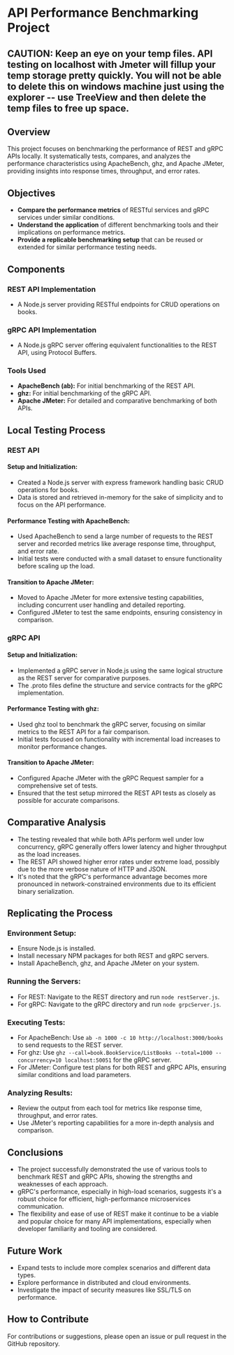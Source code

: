 # API Performance Benchmarking Project

## CAUTION:  Keep an eye on your temp files. API testing on localhost with Jmeter will fillup your temp storage pretty quickly. You will not be able to delete this on windows machine just using the explorer -- use TreeView and then delete the temp files to free up space.

## Overview

This project focuses on benchmarking the performance of REST and gRPC APIs locally. It systematically tests, compares, and analyzes the performance characteristics using ApacheBench, ghz, and Apache JMeter, providing insights into response times, throughput, and error rates.

## Objectives

- **Compare the performance metrics** of RESTful services and gRPC services under similar conditions.
- **Understand the application** of different benchmarking tools and their implications on performance metrics.
- **Provide a replicable benchmarking setup** that can be reused or extended for similar performance testing needs.

## Components

### REST API Implementation

- A Node.js server providing RESTful endpoints for CRUD operations on books.

### gRPC API Implementation

- A Node.js gRPC server offering equivalent functionalities to the REST API, using Protocol Buffers.

### Tools Used

- **ApacheBench (ab):** For initial benchmarking of the REST API.
- **ghz:** For initial benchmarking of the gRPC API.
- **Apache JMeter:** For detailed and comparative benchmarking of both APIs.

## Local Testing Process

### REST API

#### Setup and Initialization:

- Created a Node.js server with express framework handling basic CRUD operations for books.
- Data is stored and retrieved in-memory for the sake of simplicity and to focus on the API performance.

#### Performance Testing with ApacheBench:

- Used ApacheBench to send a large number of requests to the REST server and recorded metrics like average response time, throughput, and error rate.
- Initial tests were conducted with a small dataset to ensure functionality before scaling up the load.

#### Transition to Apache JMeter:

- Moved to Apache JMeter for more extensive testing capabilities, including concurrent user handling and detailed reporting.
- Configured JMeter to test the same endpoints, ensuring consistency in comparison.

### gRPC API

#### Setup and Initialization:

- Implemented a gRPC server in Node.js using the same logical structure as the REST server for comparative purposes.
- The .proto files define the structure and service contracts for the gRPC implementation.

#### Performance Testing with ghz:

- Used ghz tool to benchmark the gRPC server, focusing on similar metrics to the REST API for a fair comparison.
- Initial tests focused on functionality with incremental load increases to monitor performance changes.

#### Transition to Apache JMeter:

- Configured Apache JMeter with the gRPC Request sampler for a comprehensive set of tests.
- Ensured that the test setup mirrored the REST API tests as closely as possible for accurate comparisons.

## Comparative Analysis

- The testing revealed that while both APIs perform well under low concurrency, gRPC generally offers lower latency and higher throughput as the load increases.
- The REST API showed higher error rates under extreme load, possibly due to the more verbose nature of HTTP and JSON.
- It's noted that the gRPC's performance advantage becomes more pronounced in network-constrained environments due to its efficient binary serialization.

## Replicating the Process

### Environment Setup:

- Ensure Node.js is installed.
- Install necessary NPM packages for both REST and gRPC servers.
- Install ApacheBench, ghz, and Apache JMeter on your system.

### Running the Servers:

- For REST: Navigate to the REST directory and run `node restServer.js`.
- For gRPC: Navigate to the gRPC directory and run `node grpcServer.js`.

### Executing Tests:

- For ApacheBench: Use `ab -n 1000 -c 10 http://localhost:3000/books` to send requests to the REST server.
- For ghz: Use `ghz --call=book.BookService/ListBooks --total=1000 --concurrency=10 localhost:50051` for the gRPC server.
- For JMeter: Configure test plans for both REST and gRPC APIs, ensuring similar conditions and load parameters.

### Analyzing Results:

- Review the output from each tool for metrics like response time, throughput, and error rates.
- Use JMeter's reporting capabilities for a more in-depth analysis and comparison.

## Conclusions

- The project successfully demonstrated the use of various tools to benchmark REST and gRPC APIs, showing the strengths and weaknesses of each approach.
- gRPC's performance, especially in high-load scenarios, suggests it's a robust choice for efficient, high-performance microservices communication.
- The flexibility and ease of use of REST make it continue to be a viable and popular choice for many API implementations, especially when developer familiarity and tooling are considered.

## Future Work

- Expand tests to include more complex scenarios and different data types.
- Explore performance in distributed and cloud environments.
- Investigate the impact of security measures like SSL/TLS on performance.

## How to Contribute

For contributions or suggestions, please open an issue or pull request in the GitHub repository.
